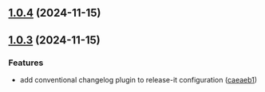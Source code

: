

## [1.0.4](https://git.mylaby.com/hexxspark/readtrail/compare/1.0.3...1.0.4) (2024-11-15)

## [1.0.3](https://git.mylaby.com/hexxspark/readtrail/compare/1.0.2...1.0.3) (2024-11-15)

### Features

- add conventional changelog plugin to release-it configuration ([caeaeb1](https://git.mylaby.com/hexxspark/readtrail/commits/caeaeb1dc19fd8ad9f3823dc7624e8003416f257))
